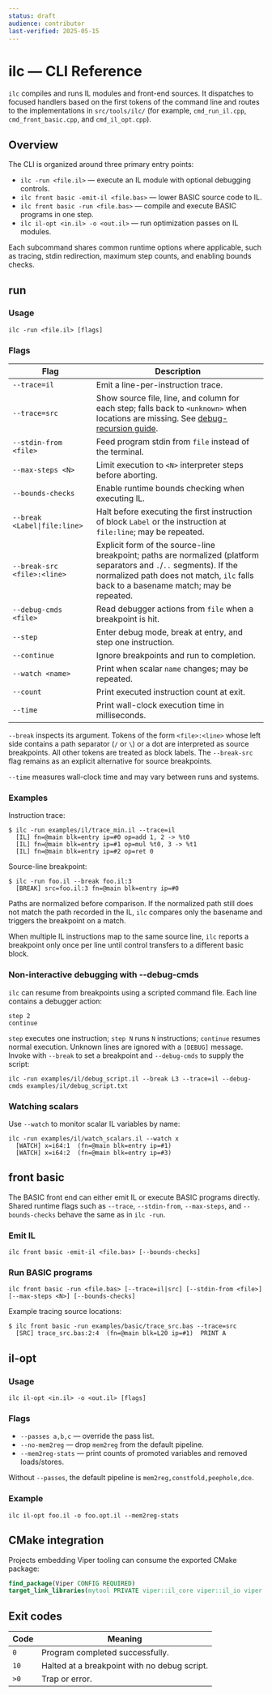 ```yaml
---
status: draft
audience: contributor
last-verified: 2025-05-15
---
```

<!--
SPDX-License-Identifier: MIT
File: docs/tools/ilc.md
Purpose: Consolidated CLI reference for ilc.
-->

# ilc — CLI Reference

`ilc` compiles and runs IL modules and front-end sources. It dispatches to
focused handlers based on the first tokens of the command line and routes to the
implementations in `src/tools/ilc/` (for example, `cmd_run_il.cpp`,
`cmd_front_basic.cpp`, and `cmd_il_opt.cpp`).

## Overview

The CLI is organized around three primary entry points:

- `ilc -run <file.il>` — execute an IL module with optional debugging controls.
- `ilc front basic -emit-il <file.bas>` — lower BASIC source code to IL.
- `ilc front basic -run <file.bas>` — compile and execute BASIC programs in one
  step.
- `ilc il-opt <in.il> -o <out.il>` — run optimization passes on IL modules.

Each subcommand shares common runtime options where applicable, such as tracing,
stdin redirection, maximum step counts, and enabling bounds checks.

## run

### Usage

```
ilc -run <file.il> [flags]
```

### Flags

| Flag | Description |
| ---- | ----------- |
| `--trace=il` | Emit a line-per-instruction trace. |
| `--trace=src` | Show source file, line, and column for each step; falls back to `<unknown>` when locations are missing. See [debug-recursion guide](../dev/debug-recursion.md). |
| `--stdin-from <file>` | Feed program stdin from `file` instead of the terminal. |
| `--max-steps <N>` | Limit execution to `<N>` interpreter steps before aborting. |
| `--bounds-checks` | Enable runtime bounds checking when executing IL. |
| `--break <Label\|file:line>` | Halt before executing the first instruction of block `Label` or the instruction at `file:line`; may be repeated. |
| `--break-src <file>:<line>` | Explicit form of the source-line breakpoint; paths are normalized (platform separators and `.`/`..` segments). If the normalized path does not match, `ilc` falls back to a basename match; may be repeated. |
| `--debug-cmds <file>` | Read debugger actions from `file` when a breakpoint is hit. |
| `--step` | Enter debug mode, break at entry, and step one instruction. |
| `--continue` | Ignore breakpoints and run to completion. |
| `--watch <name>` | Print when scalar `name` changes; may be repeated. |
| `--count` | Print executed instruction count at exit. |
| `--time` | Print wall-clock execution time in milliseconds. |

`--break` inspects its argument. Tokens of the form `<file>:<line>` whose left
side contains a path separator (`/` or `\`) or a dot are interpreted as source
breakpoints. All other tokens are treated as block labels. The `--break-src` flag
remains as an explicit alternative for source breakpoints.

`--time` measures wall-clock time and may vary between runs and systems.

### Examples

Instruction trace:

```
$ ilc -run examples/il/trace_min.il --trace=il
  [IL] fn=@main blk=entry ip=#0 op=add 1, 2 -> %t0
  [IL] fn=@main blk=entry ip=#1 op=mul %t0, 3 -> %t1
  [IL] fn=@main blk=entry ip=#2 op=ret 0
```

Source-line breakpoint:

```
$ ilc -run foo.il --break foo.il:3
  [BREAK] src=foo.il:3 fn=@main blk=entry ip=#0
```

Paths are normalized before comparison. If the normalized path still does not
match the path recorded in the IL, `ilc` compares only the basename and triggers
the breakpoint on a match.

When multiple IL instructions map to the same source line, `ilc` reports a
breakpoint only once per line until control transfers to a different basic
block.

### Non-interactive debugging with --debug-cmds

`ilc` can resume from breakpoints using a scripted command file. Each line
contains a debugger action:

```
step 2
continue
```

`step` executes one instruction; `step N` runs `N` instructions; `continue`
resumes normal execution. Unknown lines are ignored with a `[DEBUG]` message.
Invoke with `--break` to set a breakpoint and `--debug-cmds` to supply the
script:

```
ilc -run examples/il/debug_script.il --break L3 --trace=il --debug-cmds examples/il/debug_script.txt
```

### Watching scalars

Use `--watch` to monitor scalar IL variables by name:

```
ilc -run examples/il/watch_scalars.il --watch x
  [WATCH] x=i64:1  (fn=@main blk=entry ip=#1)
  [WATCH] x=i64:2  (fn=@main blk=entry ip=#3)
```

## front basic

The BASIC front end can either emit IL or execute BASIC programs directly.
Shared runtime flags such as `--trace`, `--stdin-from`, `--max-steps`, and
`--bounds-checks` behave the same as in `ilc -run`.

### Emit IL

```
ilc front basic -emit-il <file.bas> [--bounds-checks]
```

### Run BASIC programs

```
ilc front basic -run <file.bas> [--trace=il|src] [--stdin-from <file>] [--max-steps <N>] [--bounds-checks]
```

Example tracing source locations:

```
$ ilc front basic -run examples/basic/trace_src.bas --trace=src
  [SRC] trace_src.bas:2:4  (fn=@main blk=L20 ip=#1)  PRINT A
```

## il-opt

### Usage

```
ilc il-opt <in.il> -o <out.il> [flags]
```

### Flags

- `--passes a,b,c` — override the pass list.
- `--no-mem2reg` — drop `mem2reg` from the default pipeline.
- `--mem2reg-stats` — print counts of promoted variables and removed loads/stores.

Without `--passes`, the default pipeline is `mem2reg,constfold,peephole,dce`.

### Example

```
ilc il-opt foo.il -o foo.opt.il --mem2reg-stats
```

## CMake integration

Projects embedding Viper tooling can consume the exported CMake package:

```cmake
find_package(Viper CONFIG REQUIRED)
target_link_libraries(mytool PRIVATE viper::il_core viper::il_io viper::il_vm)
```

## Exit codes

| Code | Meaning |
| ---- | ------- |
| `0` | Program completed successfully. |
| `10` | Halted at a breakpoint with no debug script. |
| `>0` | Trap or error. |
